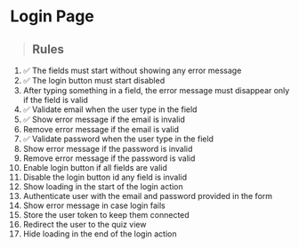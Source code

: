 # Login Page

> ## Rules
1. ✅ The fields must start without showing any error message
2. ✅ The login button must start disabled
3. After typing something in a field, the error message must disappear only if the field is valid
4. ✅ Validate email when the user type in the field
5. ✅ Show error message if the email is invalid
6. Remove error message if the email is valid
7. ✅ Validate password when the user type in the field
8. Show error message if the password is invalid
9. Remove error message if the password is valid
10. Enable login button if all fields are valid
11. Disable the login button id any field is invalid
12. Show loading in the start of the login action
13. Authenticate user with the email and password provided in the form
14. Show error message in case login fails
15. Store the user token to keep them connected
16. Redirect the user to the quiz view
17. Hide loading in the end of the login action